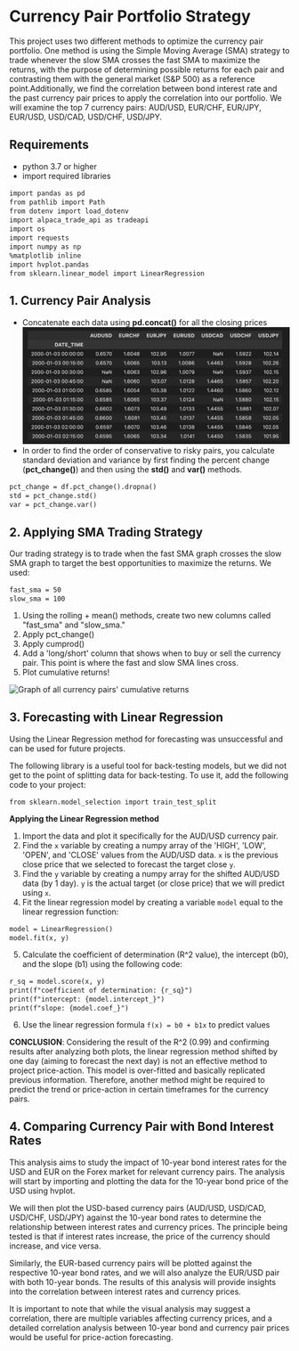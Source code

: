 # Currency Pair Portfolio Strategy

This project uses two different methods to optimize the currency pair portfolio. One method is using the Simple Moving Average (SMA) strategy to trade whenever the slow SMA crosses the fast SMA to maximize the returns, with the purpose of determining possible returns for each pair and contrasting them with the general market (S&P 500) as a reference point.Additionally, we find the correlation between bond interest rate and the past currency pair prices to apply the correlation into our portfolio. We will examine the top 7 currency pairs: AUD/USD, EUR/CHF, EUR/JPY, EUR/USD, USD/CAD, USD/CHF, USD/JPY.

## Requirements
- python 3.7 or higher
- import required libraries
```
import pandas as pd
from pathlib import Path
from dotenv import load_dotenv
import alpaca_trade_api as tradeapi
import os
import requests
import numpy as np
%matplotlib inline
import hvplot.pandas
from sklearn.linear_model import LinearRegression
```

## 1. Currency Pair Analysis
- Concatenate each data using **pd.concat()** for all the closing prices
![This shows the first 10 rows of the concatenated dataframe of all currency pairs' closing prices](https://raw.githubusercontent.com/halamkim/project_01/7d414de71125870bb1ccfc9171c90ab3e9cd9fb3/Halam%20Kim/Screen%20Shot%202023-01-27%20at%207.31.04%20PM.png)
- In order to find the order of conservative to risky pairs, you calculate standard deviation and variance by first finding the percent change (**pct_change()**) and then using the **std()** and **var()** methods. 
```
pct_change = df.pct_change().dropna()
std = pct_change.std()
var = pct_change.var()
```
## 2. Applying SMA Trading Strategy
Our trading strategy is to trade when the fast SMA graph crosses the slow SMA graph to target the best opportunities to maximize the returns.
We used:
```
fast_sma = 50
slow_sma = 100
```
1. Using the rolling + mean() methods, create two new columns called "fast_sma" and "slow_sma."
2. Apply pct_change()
3. Apply cumprod()
4. Add a 'long/short' column that shows when to buy or sell the currency pair. This point is where the fast and slow SMA lines cross.
5. Plot cumulative returns! 

![Graph of all currency pairs' cumulative returns](https://raw.githubusercontent.com/halamkim/project_01/main/Screenshot%202023-01-31%20231837.png)

## 3. Forecasting with Linear Regression

Using the Linear Regression method for forecasting was unsuccessful and can be used for future projects.


The following library is a useful tool for back-testing models, but we did not get to the point of splitting data for back-testing. To use it, add the following code to your project:


```
from sklearn.model_selection import train_test_split
```

**Applying the Linear Regression method**

1. Import the data and plot it specifically for the AUD/USD currency pair.
2. Find the `x` variable by creating a numpy array of the 'HIGH', 'LOW', 'OPEN', and 'CLOSE' values from the AUD/USD data. `x` is the previous close price that we selected to forecast the target close `y`.
3. Find the `y` variable by creating a numpy array for the shifted AUD/USD data (by 1 day). `y` is the actual target (or close price) that we will predict using `x`.
4. Fit the linear regression model by creating a variable `model` equal to the linear regression function:
```
model = LinearRegression()
model.fit(x, y)
```

5. Calculate the coefficient of determination (R^2 value), the intercept (b0), and the slope (b1) using the following code:

```
r_sq = model.score(x, y)
print(f"coefficient of determination: {r_sq}")
print(f"intercept: {model.intercept_}")
print(f"slope: {model.coef_}")
```

6. Use the linear regression formula `f(x) = b0 + b1x` to predict values


**CONCLUSION**: Considering the result of the R^2 (0.99) and confirming results after analyzing both plots, the linear regression method shifted by one day (aiming to forecast the next day) is not an effective method to project price-action. This model is over-fitted and basically replicated previous information. Therefore, another method might be required to predict the trend or price-action in certain timeframes for the currency pairs.


## 4. Comparing Currency Pair with Bond Interest Rates

This analysis aims to study the impact of 10-year bond interest rates for the USD and EUR on the Forex market for relevant currency pairs. The analysis will start by importing and plotting the data for the 10-year bond price of the USD using hvplot.

We will then plot the USD-based currency pairs (AUD/USD, USD/CAD, USD/CHF, USD/JPY) against the 10-year bond rates to determine the relationship between interest rates and currency prices. The principle being tested is that if interest rates increase, the price of the currency should increase, and vice versa.

Similarly, the EUR-based currency pairs will be plotted against the respective 10-year bond rates, and we will also analyze the EUR/USD pair with both 10-year bonds. The results of this analysis will provide insights into the correlation between interest rates and currency prices.

It is important to note that while the visual analysis may suggest a correlation, there are multiple variables affecting currency prices, and a detailed correlation analysis between 10-year bond and currency pair prices would be useful for price-action forecasting.